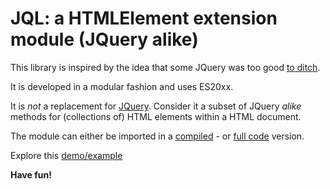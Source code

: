 # JQL: a HTMLElement extension module (JQuery alike)

This library is inspired by the idea that some JQuery was too good 
[to ditch](http://youmightnotneedjquery.com/).

It is developed in a modular fashion and uses ES20xx.

It is *not* a replacement for [JQuery](https://github.com/jquery/jquery). 
Consider it a subset of JQuery <i>alike</i> methods for (collections of) HTML elements within a HTML document. 

The module can either be imported in a [compiled](/lib/JQLBundle.js) - or 
[full code](../src/JQueryLike.js) version.

Explore this 
<a href="https://testbed.nicon.nl/JQLDemo/" target="_blank">demo/example</a>

**Have fun!**
